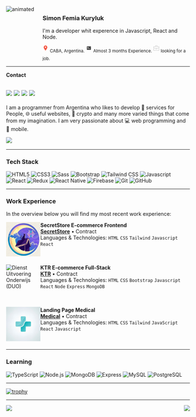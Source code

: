 <img align="left" src="https://media4.giphy.com/media/KzF5RL2nH3zKCJV1wR/giphy.gif?cid=790b7611f0807735047063f4c585d1adebf401f22ce9e975&rid=giphy.gif&ct=s" alt="animated" width="100px" height="140px" />

### Simon Femia Kuryluk
I'm a developer whit experence in Javascript, React and Node.

<img src="https://github.com/KurylukDev/KurylukDev/blob/main/gif/pin.png"/> <sub>CABA, Argentina.</sub> <img src="https://github.com/KurylukDev/KurylukDev/blob/main/gif/terminal%20(1).png"/> <sub> Almost 3 months Experience.</sub> <img src="https://github.com/KurylukDev/KurylukDev/blob/main/gif/briefcase.png"/> <sub> looking for a job.</sub>

---
**Contact**

<a href="https://twitter.com/SifekTft" target="_blank"><img src="https://img.shields.io/badge/Twitter-575757?logo=twitter&logoColor=fff&style=flat-square#485A62"/></a>
<a href="https://www.linkedin.com/in/simon-femia-kuryluk/" target="_blank"><img src="https://img.shields.io/badge/LinkedIn-575757?logo=linkedin&logoColor=fff&style=flat-square#485A62"/></a>
<a href="https://kuryluk-web.vercel.app/" target="_blank"><img src="https://img.shields.io/badge/Portafolio-575757?logo=azurepipelines&logoColor=fff&style=flat-square#485A62"/></a>
<a href="mailto:simonfk2000@gmail.com"><img src="https://img.shields.io/badge/Gmail-575757?logo=gmail&logoColor=fff&style=flat-square#485A62"/></a>
---
I am a programmer from Argentina who likes to develop 💜 services for People, 🌐 useful websites, 💸 crypto and many more varied things that come from my imagination.
I am very passionate about 💻​ web programming and 📱​ mobile.

![](https://komarev.com/ghpvc/?username=KurylukDev&color=green)

-----
### Tech Stack
![HTML5](https://img.shields.io/badge/HTML5-575757?logo=html5&logoColor=fff&style=flat-square#956f2e0)
![CSS3](https://img.shields.io/badge/CSS3-575757?logo=css3&logoColor=fff&style=flat-square#956f2e0)
![Sass](https://img.shields.io/badge/Sass-575757?logo=sass&logoColor=fff&style=flat-square#485A62)
![Bootstrap](https://img.shields.io/badge/Bootstrap-575757?logo=bootstrap&logoColor=fff&style=flat-square#956f2e0)
![Tailwind CSS](https://img.shields.io/badge/Tailwind-575757?logo=tailwindcss&logoColor=fff&style=flat-square#956f2e0)
![Javascript](https://img.shields.io/badge/Javascript-575757?logo=javascript&logoColor=fff&style=flat-square#F6E05E)
![React](https://img.shields.io/badge/React-575757?logo=react&logoColor=fff&style=flat-square#956f2e0)
![Redux](https://img.shields.io/badge/Redux-575757?logo=redux&logoColor=fff&style=flat-square#956f2e0)
![React Native](https://img.shields.io/badge/ReactNative-575757?logo=react&logoColor=fff&style=flat-square#956f2e0)
![Firebase](https://img.shields.io/badge/Firebase-575757?logo=firebase&logoColor=fff&style=flat-square#956f2e0)
![Git](https://img.shields.io/badge/Git-575757?logo=git&logoColor=fff&style=flat-square#956f2e0)
![GitHub](https://img.shields.io/badge/GitHub-575757?logo=github&logoColor=fff&style=flat-square#956f2e0)

___
### Work Experience
In the overview below you will find my most recent work experience:

[<img align="left" height="94px" width="94px" alt="SecretStore" src="https://github.com/KurylukDev/KurylukDev/blob/main/gif/logo.jpg"/>](soon)

**SecretStore E-commerce Frontend** \
[**SecretStore**](soon) • Contract \
Languages & Technologies: `HTML` `CSS` `Tailwind` `Javascript` `React` \
<br/>
<br/>



[<img align="left" height="94px" width="94px" alt="Dienst Uitvoering Onderwijs (DUO)" src="https://github.com/roaldnefs/roaldnefs/blob/main/images/warpnet.png?raw=true"/>](soon)

**KTR E-commerce Full-Stack** \
[**KTR**](soon) • Contract \
Languages & Technologies: `HTML` `CSS` `Bootstrap` `Javascript` `React` `Node` `Express` `MongoDB` \
<br/>
<br/>

[<img align="left" height="94px" width="94px" alt="Medicina" src="https://github.com/KurylukDev/KurylukDev/blob/main/gif/medical.jpg"/>]()

**Landing Page Medical** \
[**Medical**](soon) • Contract \
Languages & Technologies: `HTML` `CSS` `Tailwind` `JavaScript` `React` `Javascript` \
<br/>
<br/>

___

### Learning
![TypeScript](https://img.shields.io/badge/TypeScript-575757?logo=typescript&logoColor=fff&style=flat-square#956f2e0)
![Node.js](https://img.shields.io/badge/Node.js-575757?logo=nodedotjs&logoColor=fff&style=flat-square#956f2e0)
![MongoDB](https://img.shields.io/badge/MongoDB-575757?logo=mongodb&logoColor=fff&style=flat-square#956f2e0) 
![Express](https://img.shields.io/badge/Express-575757?logo=express&logoColor=fff&style=flat-square#956f2e0)
![MySQL](https://img.shields.io/badge/MySQL-575757?logo=mysql&logoColor=fff&style=flat-square#956f2e0)
![PostgreSQL](https://img.shields.io/badge/PostgreSQL-575757?logo=postgresql&logoColor=fff&style=flat-square#956f2e0)

---

[![trophy](https://github-profile-trophy.vercel.app/?username=KurylukDev&theme=onedark)](https://github.com/ryo-ma/github-profile-trophy)

---

<div>
  <img align="left" height="170" src="https://github-readme-stats.vercel.app/api?username=KurylukDev&count_private=true&include_all_commits=true" />
  <img align="right" src="https://github-readme-stats.vercel.app/api/top-langs/?username=KurylukDev&layout=compact" />
</div>
